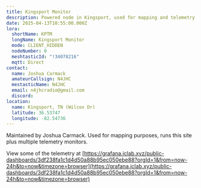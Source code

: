 ```yaml
---
title: Kingsport Monitor
description: Powered node in Kingsport, used for mapping and telemetry keeping.
date: 2025-04-13T10:55:00.000Z
lora:
  shortName: KPTM
  longName: Kingsport Monitor
  mode: CLIENT_HIDDEN
  nodeNumber: 0
  meshtasticId: "!34078216"
  mqtt: Direct
contact:
  name: Joshua Carmack
  amateurCallsign: N4JHC
  mestasticName: N4JHC
  email: n4jhcradio@gmail.com
  discord: 
location:
  name: Kingsport, TN (Wilcox Dr)
  latitude: 36.53747
  longitude: -82.54736
---
```

Maintained by Joshua Carmack. Used for mapping purposes, runs this site plus multiple telemetry monitors.

View some of the telemetry at [https://grafana.jclab.xyz/public-dashboards/3df238fa1c1d4d50a88b95ec050ebe88?orgId=1&from=now-24h&to=now&timezone=browser](https://grafana.jclab.xyz/public-dashboards/3df238fa1c1d4d50a88b95ec050ebe88?orgId=1&from=now-24h&to=now&timezone=browser)